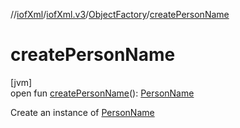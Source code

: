 //[iofXml](../../../index.md)/[iofXml.v3](../index.md)/[ObjectFactory](index.md)/[createPersonName](create-person-name.md)

# createPersonName

[jvm]\
open fun [createPersonName](create-person-name.md)(): [PersonName](../-person-name/index.md)

Create an instance of [PersonName](../-person-name/index.md)
